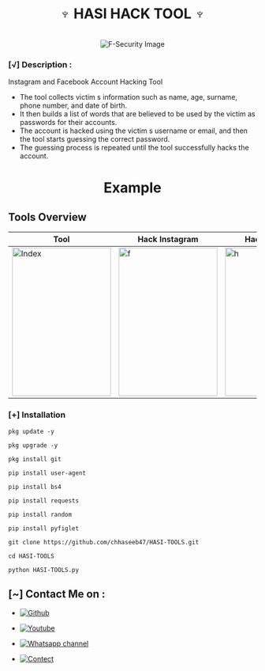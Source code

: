 <h1 align="center">♆ HASI HACK TOOL ♆</h1>
<br>

<div align="center">
  <img src="https://telegra.ph/file/e5444de7db7f387e835ed.jpg" alt="F-Security Image" style="max-width: 100%; max-height: 100%;">
</div>


### [√] Description :

Instagram and Facebook Account Hacking Tool

- The tool collects victim s information such as name, age, surname, phone number, and date of birth.
- It then builds a list of words that are believed to be used by the victim as passwords for their accounts.
- The account is hacked using the victim s username or email, and then the tool starts guessing the correct password.
- The guessing process is repeated until the tool successfully hacks the account.



<h1 align="center">Example</h1>



## Tools Overview

| Tool | Hack Instagram | Hack Facebook |
| ---- | -------------- | ------------- |
| <img src="https://i.imgur.com/S1I2R7b.jpg" alt="Index" width="200" height="300"> | <img src="https://i.imgur.com/gq3pYDv.jpg" alt="f" width="200" height="300"> | <img src="https://i.imgur.com/yymatCD.jpg" alt="h" width="200" height="300"> |






### [+] Installation

```
pkg update -y
```
```
pkg upgrade -y
```
```
pkg install git
```
```
pip install user-agent
```
``` 
pip install bs4
```
```
pip install requests
```
```
pip install random
```
```
pip install pyfiglet
```
```
git clone https://github.com/chhaseeb47/HASI-TOOLS.git
```
```
cd HASI-TOOLS
```
```
python HASI-TOOLS.py
```


## [~] Contact Me on :

- [![Github](https://img.shields.io/badge/Github-Follow-purple?style=for-the-badge&logo=github)](https://github.com/chhaseeb47)

- [![Youtube](https://img.shields.io/badge/Youtube-Subscribe-blue?style=for-the-badge&logo=youtube)](https://youtube.com/@mhmodsofc)

- [![Whatsapp channel](https://img.shields.io/badge/Whatsapp-Channel-black?style=for-the-badge&logo=whatsapp)](https://whatsapp.com/channel/0029Va8SjGU1noyxsYBA2K2e)

- [![Contect](https://img.shields.io/badge/Whatsapp-Number-black?style=for-the-badge&logo=whatsapp)](https://w.me/923462054847)

